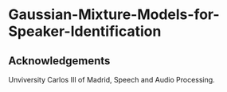 # Gaussian-Mixture-Models-for-Speaker-Identification

## Acknowledgements

Unviversity Carlos III of Madrid, Speech and Audio Processing.
